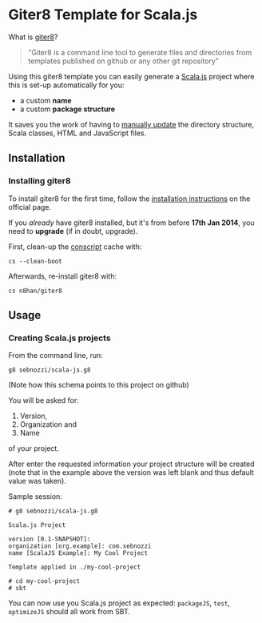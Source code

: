 # Giter8 Template for Scala.js

What is [giter8](https://github.com/n8han/giter8)?

> "Giter8 is a command line tool to generate files and directories from templates published on github or any other git repository"

Using this giter8 template  you can easily generate a [Scala.js](http://www.scala-js.org/) project where this is set-up automatically for you:

* a custom **name**
* a custom **package structure**

It saves you the work of having to [manually update](http://www.sebnozzi.com/142/scala-js-custom-names/) the directory structure, Scala classes, HTML and JavaScript files.

## Installation

### Installing giter8

To install giter8 for the first time, follow the [installation instructions](https://github.com/n8han/giter8#installation) on the official page.

If you _already_ have giter8 installed, but it's from before **17th Jan 2014**, you need to **upgrade** (if in doubt, upgrade).

First, clean-up the [conscript](https://github.com/n8han/conscript) cache with:

```
cs --clean-boot
```

Afterwards, re-install giter8 with:

```
cs n8han/giter8
```

## Usage

### Creating Scala.js projects

From the command line, run:

```
g8 sebnozzi/scala-js.g8
```

(Note how this schema points to this project on github)

You will be asked for:

1. Version,
1. Organization and
1. Name

of your project.

After enter the requested information your project structure will be created (note that in the example above the version was left blank and thus default value was taken).

Sample session:

```
# g8 sebnozzi/scala-js.g8

Scala.js Project 

version [0.1-SNAPSHOT]:
organization [org.example]: com.sebnozzi
name [ScalaJS Example]: My Cool Project

Template applied in ./my-cool-project

# cd my-cool-project
# sbt
```

You can now use you Scala.js project as expected: `packageJS`, `test`, `optimizeJS` should all work from SBT.